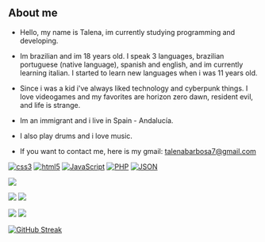 **About me**
-

- Hello, my name is Talena, im currently studying programming and developing.

- Im brazilian and im 18 years old. I speak 3 languages, brazilian portuguese (native language), spanish and english, and im currently learning italian. I started to learn new languages when i was 11 years old. 

- Since i was a kid i've always liked technology and cyberpunk things. I love videogames and my favorites are horizon zero dawn, resident evil, and life is strange.

- Im an immigrant and i live in Spain - Andalucía.

- I also play drums and i love music.


- If you want to contact me, here is my gmail: talenabarbosa7@gmail.com










<a href='https://github.com/shivamkapasia0' target="_blank"><img alt='css3' src='https://img.shields.io/badge/css3-100000?style=for-the-badge&logo=css3&logoColor=020202&labelColor=FFDD00&color=black'/></a>
<a href='https://github.com/shivamkapasia0' target="_blank"><img alt='html5' src='https://img.shields.io/badge/html5-100000?style=for-the-badge&logo=html5&logoColor=FFFFFF&labelColor=000000&color=FF8800'/></a>
<a href='https://github.com/shivamkapasia0' target="_blank"><img alt='JavaScript' src='https://img.shields.io/badge/JavaScript-100000?style=for-the-badge&logo=JavaScript&logoColor=E7E709&labelColor=black&color=F4F003'/></a>
<a href='https://github.com/shivamkapasia0' target="_blank"><img alt='PHP' src='https://img.shields.io/badge/PHP-100000?style=for-the-badge&logo=PHP&logoColor=E10000&labelColor=FFFFFF&color=FF0000'/></a>
<a href='https://github.com/shivamkapasia0' target="_blank"><img alt='JSON' src='https://img.shields.io/badge/json-100000?style=for-the-badge&logo=JSON&logoColor=6F6767&labelColor=FFFFFF&color=000000'/></a>

![](http://github-profile-summary-cards.vercel.app/api/cards/profile-details?username=talenaa&theme=ayu_mirage)

![](http://github-profile-summary-cards.vercel.app/api/cards/productive-time?username=talenaa&theme=ayu_mirage&utcOffset=8)     ![](http://github-profile-summary-cards.vercel.app/api/cards/stats?username=talenaa&theme=ayu_mirage)  

![](http://github-profile-summary-cards.vercel.app/api/cards/repos-per-language?username=talenaa&theme=ayu_mirage) ![](http://github-profile-summary-cards.vercel.app/api/cards/most-commit-language?username=talenaa&theme=ayu_mirage)

[![GitHub Streak](https://github-readme-streak-stats.herokuapp.com?user=talenaa&theme=highcontrast&date_format=M%20j%5B%2C%20Y%5D&mode=weekly&card_width=600&card_height=170)](https://git.io/streak-stats)
